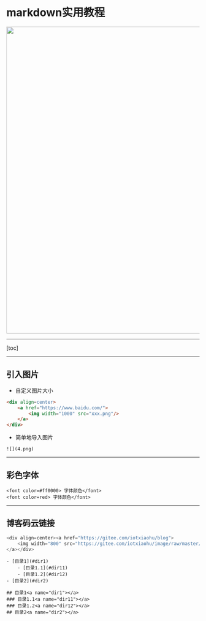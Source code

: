 # markdown实用教程

<div align=center><a href="https://iotxiaohu.gitee.io/">
    <img width="800" src="https://gitee.com/iotxiaohu/image/raw/master/gitee_vx/gitee_vx.png"/>
</a></div>

---

[toc]

---

## 引入图片

- 自定义图片大小

```html
<div align=center>
    <a href="https://www.baidu.com/">
        <img width="1000" src="xxx.png"/>
    </a>
</div>
```

- 简单地导入图片

```shell
![](4.png)
```

---

## 彩色字体

```shell
<font color=#ff0000> 字体颜色</font>
<font color=red> 字体颜色</font>
```

---

## 博客码云链接

```c
<div align=center><a href="https://gitee.com/iotxiaohu/blog">
    <img width="800" src="https://gitee.com/iotxiaohu/image/raw/master/gitee_vx/gitee_vx.png"/>
</a></div>
```

```shell
- [目录1](#dir1)
    - [目录1.1](#dir11)
    - [目录1.2](#dir12)
- [目录2](#dir2)

## 目录1<a name="dir1"></a>
### 目录1.1<a name="dir11"></a>
### 目录1.2<a name="dir12"></a>
## 目录2<a name="dir2"></a>
```
